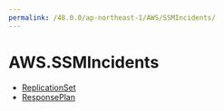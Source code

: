 ```yaml
---
permalink: /48.0.0/ap-northeast-1/AWS/SSMIncidents/
---
```


# AWS.SSMIncidents



* [ReplicationSet](ReplicationSet.md)
* [ResponsePlan](ResponsePlan.md)